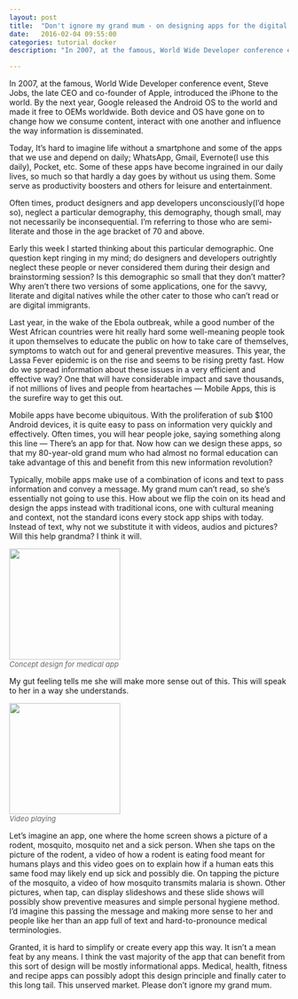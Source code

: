 ```yaml
---
layout: post
title:  "Don't ignore my grand mum - on designing apps for the digital immigrants"
date:   2016-02-04 09:55:00
categories: tutorial docker
description: "In 2007, at the famous, World Wide Developer conference event, Steve Jobs, the late CEO and co-founder of Apple, introduced the iPhone to the world. By the next year, Google released the Android OS to the world and made it free to OEMs worldwide. Both device and OS have gone on to change how we consume content, interact with one another and influence the way information is disseminated."

---
```


In 2007, at the famous, World Wide Developer conference event, Steve Jobs, the late CEO and co-founder of Apple, introduced the iPhone to the world. By the next year, Google released the Android OS to the world and made it free to OEMs worldwide. Both device and OS have gone on to change how we consume content, interact with one another and influence the way information is disseminated.

Today, It’s hard to imagine life without a smartphone and some of the apps that we use and depend on daily; WhatsApp,  Gmail, Evernote(I use this daily), Pocket, etc. Some of these apps have become ingrained in our daily lives, so much so that hardly a day goes by without us using them. Some serve as productivity boosters and others for leisure and entertainment.

Often times, product designers and app developers unconsciously(I’d hope so), neglect a particular demography, this demography, though small, may not necessarily be inconsequential. I’m referring to those who are semi-literate and those in the age bracket of 70 and above.

Early this week I started thinking about this particular demographic. One question kept ringing in my mind; do designers and developers outrightly neglect these people or never considered them during their design and brainstorming session? Is this demographic so small that they don’t matter? Why aren’t there two versions of some applications, one for the savvy, literate and digital natives while the other cater to those who can’t read or are digital immigrants.

Last year, in the wake of the Ebola outbreak, while a good number of the West African countries were hit really hard some well-meaning people took it upon themselves to educate the public on how to take care of themselves, symptoms to watch out for and general preventive measures. This year, the Lassa Fever epidemic is on the rise and seems to be rising pretty fast. How do we spread information about these issues in a very efficient and effective way? One that will have considerable impact and save thousands, if not millions of lives and people from heartaches — Mobile Apps, this is the surefire way to get this out.

Mobile apps have become ubiquitous. With the proliferation of sub $100 Android devices, it is quite easy to pass on information very quickly and effectively. Often times, you will hear people joke, saying something along this line — There’s an app for that. Now how can we design these apps, so that my 80-year-old grand mum who had almost no formal education can take advantage of this and benefit from this new information revolution?

Typically, mobile apps make use of a combination of icons and text to pass information and convey a message. My grand mum can’t read, so she’s essentially not going to use this. How about we flip the coin on its head and design the apps instead with traditional icons, one with cultural meaning and context, not the standard icons every stock app ships with today. Instead of text, why not we substitute it with videos, audios and pictures? Will this help grandma? I think it will.

<img src="{{ site.url }}/assets/article_images/my-grandmum/phone.png" style="height:200px; width:auto;" /><br/>
<em style="color:#666; font-size:13px">Concept design for medical app</em>

My gut feeling tells me she will make more sense out of this. This will speak to her in a way she understands.

<img src="{{ site.url }}/assets/article_images/my-grandmum/phone2.png" style="height:200px; width:auto;"/><br/>
<em style="color:#666; font-size:13px">Video playing</em>

Let’s imagine an app, one where the home screen shows a picture of a rodent, mosquito, mosquito net and a sick person. When she taps on the picture of the rodent, a video of how a rodent is eating food meant for humans plays and this video goes on to explain how if a human eats this same food may likely end up sick and possibly die. On tapping the picture of the mosquito, a video of how mosquito transmits malaria is shown. Other pictures, when tap, can display slideshows and these slide shows will possibly show preventive measures and simple personal hygiene method. I’d imagine this passing the message and making more sense to her and people like her than an app full of text and hard-to-pronounce medical terminologies.

Granted, it is hard to simplify or create every app this way. It isn’t a mean feat by any means. I think the vast majority of the app that can benefit from this sort of design will be mostly informational apps. Medical, health, fitness and recipe apps can possibly adopt this design principle and finally cater to this long tail. This unserved market. Please don’t ignore my grand mum.
